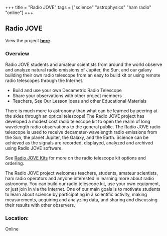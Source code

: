 +++
title = "Radio JOVE"
tags = ["science" "astrophysics" "ham radio" "online"]
+++

## Radio JOVE

View the project [**here**](https://radiojove.gsfc.nasa.gov/index.php).

### Overview

Radio JOVE students and amateur scientists from around the world observe and analyze natural radio emissions of Jupiter, the Sun, and our galaxy building their own radio telescope from an easy to build kit or using remote radio telescopes through the Internet.

- Build and use your own Decametric Radio Telescope
- Share your observations with other project members
- Teachers, See Our Lesson Ideas and other Educational Materials

There is much more to astronomy than what can be learned by peering at the skies through an optical telescope! The Radio JOVE project has developed a modest cost radio telescope kit to open the realm of long wavelength radio observations to the general public. The Radio JOVE radio telescope is used to receive decameter-wavelength radio emissions from the Sun, the planet Jupiter, the Galaxy, and the Earth. Science can be achieved as the signals are recorded, displayed, analyzed and archived using Radio JOVE software.

See [Radio JOVE Kits](https://radiojove.gsfc.nasa.gov/kits/) for more on the radio telescope kit options and ordering.

The Radio JOVE project welcomes teachers, students, amateur scientists, ham radio operators and anyone interested in learning more about radio astronomy. You can build our radio telescope kit, use your own equipment, or just join in via the Internet. One of our main goals is to motivate students to learn about science by participating in a scientific activity, making measurements, acquiring and analyzing data, and sharing and discussing their results with other observers.

### Location:
Online 
